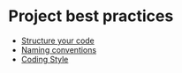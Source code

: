 # Project best practices

- [Structure your code](structure_your_code.md)
- [Naming conventions](naming_conventions.md)
- [Coding Style](coding_style.md)